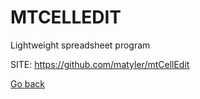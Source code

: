 # MTCELLEDIT
 
 Lightweight spreadsheet program
 
 SITE: https://github.com/matyler/mtCellEdit

 [Go back](https://portable-linux-apps.github.io/apps.html)
